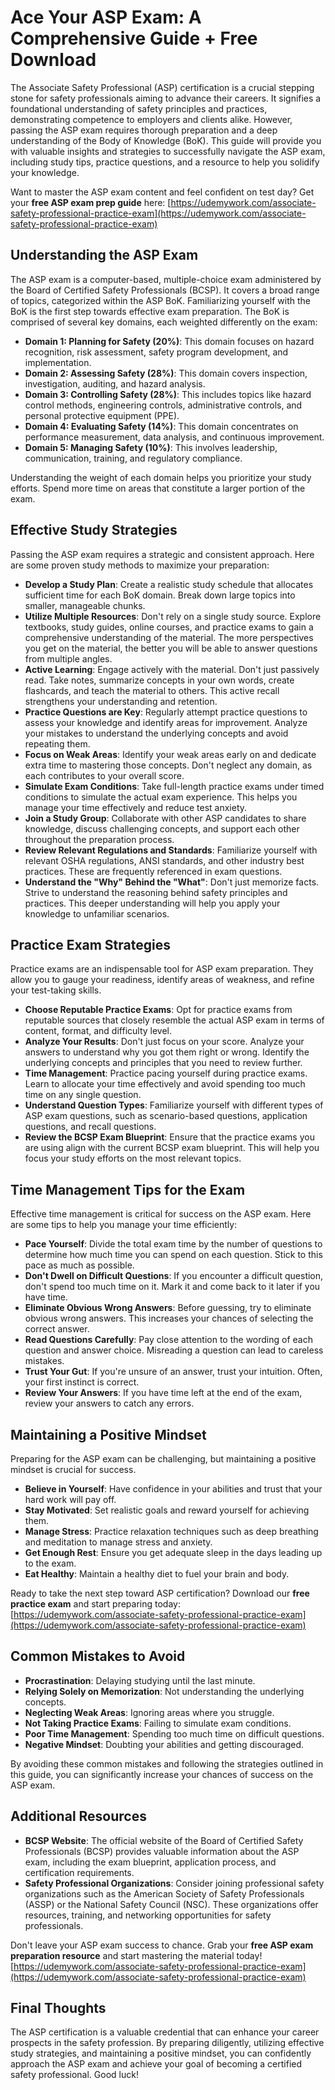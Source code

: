 # Ace Your ASP Exam: A Comprehensive Guide + Free Download

The Associate Safety Professional (ASP) certification is a crucial stepping stone for safety professionals aiming to advance their careers. It signifies a foundational understanding of safety principles and practices, demonstrating competence to employers and clients alike. However, passing the ASP exam requires thorough preparation and a deep understanding of the Body of Knowledge (BoK). This guide will provide you with valuable insights and strategies to successfully navigate the ASP exam, including study tips, practice questions, and a resource to help you solidify your knowledge.

Want to master the ASP exam content and feel confident on test day? Get your **free ASP exam prep guide** here: [https://udemywork.com/associate-safety-professional-practice-exam](https://udemywork.com/associate-safety-professional-practice-exam)

## Understanding the ASP Exam

The ASP exam is a computer-based, multiple-choice exam administered by the Board of Certified Safety Professionals (BCSP). It covers a broad range of topics, categorized within the ASP BoK. Familiarizing yourself with the BoK is the first step towards effective exam preparation.  The BoK is comprised of several key domains, each weighted differently on the exam:

*   **Domain 1: Planning for Safety (20%)**: This domain focuses on hazard recognition, risk assessment, safety program development, and implementation.
*   **Domain 2: Assessing Safety (28%)**: This domain covers inspection, investigation, auditing, and hazard analysis.
*   **Domain 3: Controlling Safety (28%)**: This includes topics like hazard control methods, engineering controls, administrative controls, and personal protective equipment (PPE).
*   **Domain 4: Evaluating Safety (14%)**: This domain concentrates on performance measurement, data analysis, and continuous improvement.
*   **Domain 5: Managing Safety (10%)**:  This involves leadership, communication, training, and regulatory compliance.

Understanding the weight of each domain helps you prioritize your study efforts. Spend more time on areas that constitute a larger portion of the exam.

## Effective Study Strategies

Passing the ASP exam requires a strategic and consistent approach. Here are some proven study methods to maximize your preparation:

*   **Develop a Study Plan**: Create a realistic study schedule that allocates sufficient time for each BoK domain. Break down large topics into smaller, manageable chunks.
*   **Utilize Multiple Resources**: Don't rely on a single study source. Explore textbooks, study guides, online courses, and practice exams to gain a comprehensive understanding of the material. The more perspectives you get on the material, the better you will be able to answer questions from multiple angles.
*   **Active Learning**: Engage actively with the material. Don't just passively read. Take notes, summarize concepts in your own words, create flashcards, and teach the material to others. This active recall strengthens your understanding and retention.
*   **Practice Questions are Key**: Regularly attempt practice questions to assess your knowledge and identify areas for improvement. Analyze your mistakes to understand the underlying concepts and avoid repeating them.
*   **Focus on Weak Areas**: Identify your weak areas early on and dedicate extra time to mastering those concepts. Don't neglect any domain, as each contributes to your overall score.
*   **Simulate Exam Conditions**: Take full-length practice exams under timed conditions to simulate the actual exam experience. This helps you manage your time effectively and reduce test anxiety.
*   **Join a Study Group**: Collaborate with other ASP candidates to share knowledge, discuss challenging concepts, and support each other throughout the preparation process.
*   **Review Relevant Regulations and Standards**: Familiarize yourself with relevant OSHA regulations, ANSI standards, and other industry best practices. These are frequently referenced in exam questions.
*   **Understand the "Why" Behind the "What"**:  Don't just memorize facts. Strive to understand the reasoning behind safety principles and practices. This deeper understanding will help you apply your knowledge to unfamiliar scenarios.

## Practice Exam Strategies

Practice exams are an indispensable tool for ASP exam preparation. They allow you to gauge your readiness, identify areas of weakness, and refine your test-taking skills.

*   **Choose Reputable Practice Exams**: Opt for practice exams from reputable sources that closely resemble the actual ASP exam in terms of content, format, and difficulty level.
*   **Analyze Your Results**: Don't just focus on your score. Analyze your answers to understand why you got them right or wrong. Identify the underlying concepts and principles that you need to review further.
*   **Time Management**: Practice pacing yourself during practice exams. Learn to allocate your time effectively and avoid spending too much time on any single question.
*   **Understand Question Types**: Familiarize yourself with different types of ASP exam questions, such as scenario-based questions, application questions, and recall questions.
*   **Review the BCSP Exam Blueprint**: Ensure that the practice exams you are using align with the current BCSP exam blueprint. This will help you focus your study efforts on the most relevant topics.

## Time Management Tips for the Exam

Effective time management is critical for success on the ASP exam. Here are some tips to help you manage your time efficiently:

*   **Pace Yourself**: Divide the total exam time by the number of questions to determine how much time you can spend on each question. Stick to this pace as much as possible.
*   **Don't Dwell on Difficult Questions**: If you encounter a difficult question, don't spend too much time on it. Mark it and come back to it later if you have time.
*   **Eliminate Obvious Wrong Answers**: Before guessing, try to eliminate obvious wrong answers. This increases your chances of selecting the correct answer.
*   **Read Questions Carefully**: Pay close attention to the wording of each question and answer choice. Misreading a question can lead to careless mistakes.
*   **Trust Your Gut**: If you're unsure of an answer, trust your intuition. Often, your first instinct is correct.
*   **Review Your Answers**: If you have time left at the end of the exam, review your answers to catch any errors.

## Maintaining a Positive Mindset

Preparing for the ASP exam can be challenging, but maintaining a positive mindset is crucial for success.

*   **Believe in Yourself**: Have confidence in your abilities and trust that your hard work will pay off.
*   **Stay Motivated**: Set realistic goals and reward yourself for achieving them.
*   **Manage Stress**: Practice relaxation techniques such as deep breathing and meditation to manage stress and anxiety.
*   **Get Enough Rest**: Ensure you get adequate sleep in the days leading up to the exam.
*   **Eat Healthy**: Maintain a healthy diet to fuel your brain and body.

Ready to take the next step toward ASP certification? Download our **free practice exam** and start preparing today: [https://udemywork.com/associate-safety-professional-practice-exam](https://udemywork.com/associate-safety-professional-practice-exam)

## Common Mistakes to Avoid

*   **Procrastination**: Delaying studying until the last minute.
*   **Relying Solely on Memorization**: Not understanding the underlying concepts.
*   **Neglecting Weak Areas**: Ignoring areas where you struggle.
*   **Not Taking Practice Exams**: Failing to simulate exam conditions.
*   **Poor Time Management**: Spending too much time on difficult questions.
*   **Negative Mindset**: Doubting your abilities and getting discouraged.

By avoiding these common mistakes and following the strategies outlined in this guide, you can significantly increase your chances of success on the ASP exam.

## Additional Resources

*   **BCSP Website**: The official website of the Board of Certified Safety Professionals (BCSP) provides valuable information about the ASP exam, including the exam blueprint, application process, and certification requirements.
*   **Safety Professional Organizations**: Consider joining professional safety organizations such as the American Society of Safety Professionals (ASSP) or the National Safety Council (NSC). These organizations offer resources, training, and networking opportunities for safety professionals.

Don't leave your ASP exam success to chance. Grab your **free ASP exam preparation resource** and start mastering the material today! [https://udemywork.com/associate-safety-professional-practice-exam](https://udemywork.com/associate-safety-professional-practice-exam)

## Final Thoughts

The ASP certification is a valuable credential that can enhance your career prospects in the safety profession. By preparing diligently, utilizing effective study strategies, and maintaining a positive mindset, you can confidently approach the ASP exam and achieve your goal of becoming a certified safety professional. Good luck!

